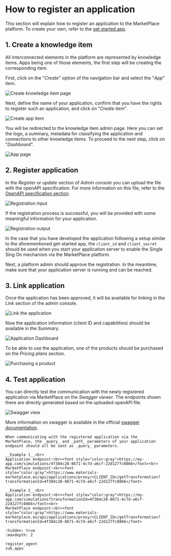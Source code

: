 # How to register an application

This section will explain how to register an application to the MarketPlace platform.
To create your own, refer to the [get started app](https://github.com/materials-marketplace/get-started-app).

## 1. Create a knowledge item

All interconnected elements in the platform are represented by knowledge items.
Apps being one of those elements, the first step will be creating the corresponding item.

First, click on the "_Create_" option of the navigation bar and select the "_App_" item.

![Create knowledge item page](../_static/img/app_registration/create_item.png)

Next, define the name of your application, confirm that you have the rights to register such an application, and click on "_Create item_".

![Create app item](../_static/img/app_registration/create_app.png)

You will be redirected to the knowledge item admin page.
Here you can set the logo, a summary, metadata for classifying the application and connections to other knowledge items.
To proceed to the next step, click on "_Dashboard_".

![App page](../_static/img/app_registration/knowledge_item.png)

## 2. Register application

In the _Register or update_ section of _Admin console_ you can upload the file with the openAPI specification.
For more information on this file, refer to the [OpenAPI specification section](mp-api.md).

![Registration input](../_static/img/app_registration/register_app.png)

If the registration process is successful, you will be provided with some meaningful information for your application.

![Registration output](../_static/img/app_registration/registration_output.png)

In the case that you have developed the application following a setup similar to the aforementioned get-started app, the `client_id` and `client_secret` should be used when you start your application server to enable the Single Sing On mechanism via the MarketPlace platform.

Next, a platform admin should approve the registration.
In the meantime, make sure that your application server is running and can be reached.

## 3. Link application

Once the application has been approved, it will be available for linking in the _Link_ section of the admin console.

![Link the application](../_static/img/app_registration/link_app.png)

Now the application information (client ID and capabilities) should be available in the _Summary_.

![Application Dashboard](../_static/img/app_registration/app_info.png)

To be able to use the application, one of the products should be purchased on the _Pricing plans_ section.

![Purchasing a product](../_static/img/app_registration/pricing.png)

## 4. Test application

You can directly test the communication with the newly registered application via MarketPlace on the _Swagger viewer_.
The endpoints shown there are directly generated based on the uploaded openAPI file.

![Swagger view](../_static/img/app_registration/swagger.png)

More information on swagger is available in the official [swagger documentation](https://swagger.io/docs/).

```{Important}
When communicating with the registered application via the MarketPlace, the _query_ and _path_ parameters of your application endpoint should all be sent as _query_ parameters.

__Example 1__<br>
Application endpoint:<br><font style="color:gray">https://my-app.com/simulations/4f384c28-8671-4c7d-a6cf-22d127fc0866</font><br>
MarketPlace endpoint:<br><font style="color:gray">https://www.materials-marketplace.eu/api/applications/proxy/<CLIENT_ID>/getTransformation?transformationId=4f384c28-8671-4c7d-a6cf-22d127fc0866</font>

__Example 2__<br>
Application endpoint:<br><font style="color:gray">https://my-app.com/simulations?transformationId=4f384c28-8671-4c7d-a6cf-22d127fc0866</font><br>
MarketPlace endpoint:<br><font style="color:gray">https://www.materials-marketplace.eu/api/applications/proxy/<CLIENT_ID>/getTransformation?transformationId=4f384c28-8671-4c7d-a6cf-22d127fc0866</font>
```

```{toctree}
:hidden: true
:maxdepth: 2

register_agent
sub_apps
```
